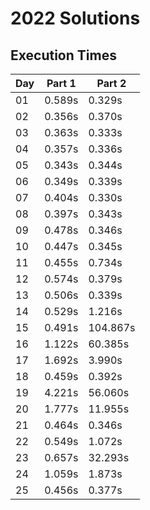 # 2022 Solutions

## Execution Times

| Day | Part 1 | Part 2   |
| --- | ------ | -------- |
| 01  | 0.589s | 0.329s   |
| 02  | 0.356s | 0.370s   |
| 03  | 0.363s | 0.333s   |
| 04  | 0.357s | 0.336s   |
| 05  | 0.343s | 0.344s   |
| 06  | 0.349s | 0.339s   |
| 07  | 0.404s | 0.330s   |
| 08  | 0.397s | 0.343s   |
| 09  | 0.478s | 0.346s   |
| 10  | 0.447s | 0.345s   |
| 11  | 0.455s | 0.734s   |
| 12  | 0.574s | 0.379s   |
| 13  | 0.506s | 0.339s   |
| 14  | 0.529s | 1.216s   |
| 15  | 0.491s | 104.867s |
| 16  | 1.122s | 60.385s  |
| 17  | 1.692s | 3.990s   |
| 18  | 0.459s | 0.392s   |
| 19  | 4.221s | 56.060s  |
| 20  | 1.777s | 11.955s  |
| 21  | 0.464s | 0.346s   |
| 22  | 0.549s | 1.072s   |
| 23  | 0.657s | 32.293s  |
| 24  | 1.059s | 1.873s   |
| 25  | 0.456s | 0.377s   |
